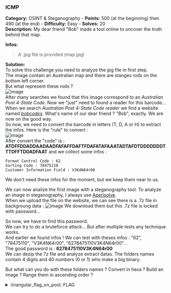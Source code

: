 ### ICMP
**Category:** OSINT & Steganography - **Points:** 500 (at the beginning) then 490 (at the end) - **Difficulty:** Easy - **Solves:** 20  
**Description:** My dear friend "Bob" made a tool online to uncover the truth behind that map.  

**Infos:**
> A .jpg file is provided (map.jpg)  

**Solution:**  
To solve this challenge you need to analyze the jpg file in first step.  
The image contain an Australian map and there are stanges rods on the bottom left corner.  
But what represent these rods ?  
![image](https://user-images.githubusercontent.com/91023285/158216518-bf520b38-7de1-4be6-bcfa-1d1c28e10490.png)  
After many searches we found that this image correspond to an *Australian Post 4-State Code*. Now we "just" need to found a reader for this barcode...  
When we search *Australian Post 4-State Code reader* we find a website named [*bobcodes*](http://bobcodes.weebly.com/auspost.html). What's name of our dear friend ? "Bob", exactly. We are now on the good way.  
So now, we need to convert the barcode in letters (T, D, A or H) to extract the infos. Here is the "rule" to convert :  
![image](https://user-images.githubusercontent.com/91023285/158220451-c5b22d38-bb8f-4859-9e78-69c5b3e8c707.png)  
After convert the "code" is : **ATDFFDDADDAADAADFAFAFFDAFTFDAFATAFAAATADTAFDTDDDDDDDTTTDFFTDDADFAAT** and we collect some infos :  
```
Format Control Code : 62
Sorting Code : 78475110
Customer Information Field : V3K4N64r00
```  
We don't need these infos for the moment, but we keep them near to us.

We can now analize the first image with a steganography tool. To analyze an image in steganography, I always use [Aperisolve](https://aperisolve.fr/).  
When we upload the file on the website, we can see there is a .7z file in backgroung data :
![image](https://user-images.githubusercontent.com/91023285/158197207-b068b87c-4453-4a44-ae7c-cfcc425a18f0.png)
We download them but this .7z file is locked with password...

So now, we have to find this password.  
We can try to do a bruteforce attack... But after multiple tests any technique works.  
And earlier we found infos ! We can test with theses infos : "62", "78475110", "V3K4N64r00", "6278475110V3K4N64r00"...  
The good password is : **6278475110V3K4N64r00**  
We can dezip the 7z file and analyze extract datas. The folders names contain 4 digits and 40 numbers (0 or 1) who make a big binary.  

But what can you do with these folders names ? Convert in hexa ? Build an image ? Range them in ascending order ?  



<details>
  <summary>:triangular_flag_on_post: FLAG</summary>

  ```
  dvCTF{4U57r4114_P057_4_57473}
  ```
</details>
